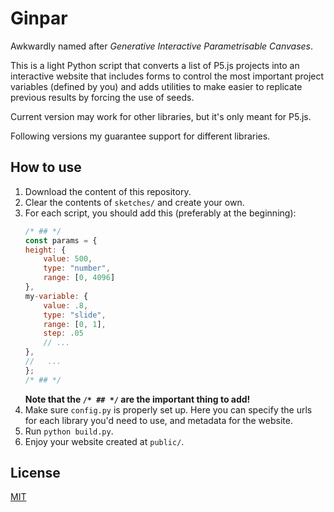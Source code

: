 # Ginpar

Awkwardly named after _Generative Interactive Parametrisable Canvases_.

This is a light Python script that converts a list of P5.js projects into an
interactive website that includes forms to control the most important project
variables (defined by you) and adds utilities to make easier to replicate
previous results by forcing the use of seeds.

Current version may work for other libraries, but it's only meant for P5.js.

Following versions my guarantee support for different libraries.

## How to use

1. Download the content of this repository.
1. Clear the contents of `sketches/` and create your own.
1. For each script, you should add this (preferably at the beginning):
    ```js
    /* ## */
    const params = {
    height: {
        value: 500,
        type: "number",
        range: [0, 4096]
    },
    my-variable: {
        value: .8,
        type: "slide",
        range: [0, 1],
        step: .05
        // ...
    },
    //   ...
    };
    /* ## */
    ```
    **Note that the `/* ## */` are the important thing to add!**
1. Make sure `config.py` is properly set up. Here you can specify the urls for
each library you'd need to use, and metadata for the website.
1. Run `python build.py`.
1. Enjoy your website created at `public/`.

## License

[MIT](./LICENSE)